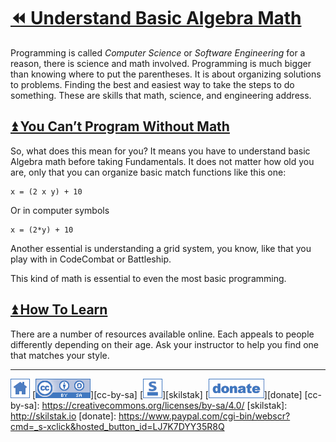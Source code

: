 # [⏪ Understand Basic Algebra Math](/README.md)

Programming is called *Computer Science* or *Software Engineering*
for a reason, there is science and math involved. Programming is
much bigger than knowing where to put the parentheses. It is about
organizing solutions to problems. Finding the best and easiest way to
take the steps to do something. These are skills that math, science,
and engineering address.

## [⏫ You Can’t Program Without Math](#)

So, what does this mean for you? It means you have to understand basic
Algebra math before taking Fundamentals. It does not matter how old
you are, only that you can organize basic match functions like this
one:

```
x = (2 x y) + 10
```

Or in computer symbols

```
x = (2*y) + 10
```

Another essential is understanding a grid system, you know, like that
you play with in CodeCombat or Battleship.

This kind of math is essential to even the most basic programming.

## [⏫ How To Learn](#)

There are a number of resources available online. Each appeals to
people differently depending on their age. Ask your instructor to
help you find one that matches your style.

---
[![home](/assets/home-blue.png)](/README.md)
[![cc-by-sa](/assets/cc-by-sa-blue.png)][cc-by-sa]
[![skilstak](/assets/skilstak-logo-blue.png)][skilstak]
[![donate](/assets/donate-blue.png)][donate]
[cc-by-sa]: https://creativecommons.org/licenses/by-sa/4.0/
[skilstak]: http://skilstak.io
[donate]: https://www.paypal.com/cgi-bin/webscr?cmd=_s-xclick&hosted_button_id=LJ7K7DYY35R8Q


